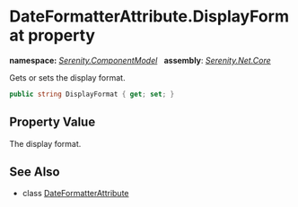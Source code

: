 # DateFormatterAttribute.DisplayFormat property
**namespace:** *[Serenity.ComponentModel](../../README.md#serenity.componentmodel-namespace)*   **assembly**: *[Serenity.Net.Core](../../README.md)*

Gets or sets the display format.

```csharp
public string DisplayFormat { get; set; }
```

## Property Value

The display format.

## See Also

* class [DateFormatterAttribute](../DateFormatterAttribute.md)